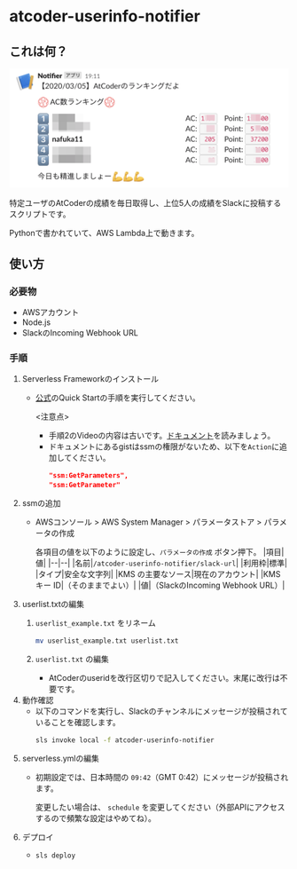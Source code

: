 # atcoder-userinfo-notifier

## これは何？

<img src="https://github.com/nafuka11/atcoder-userinfo-notifier/blob/images/screenshot.png" width="510" alt="screenshot">

特定ユーザのAtCoderの成績を毎日取得し、上位5人の成績をSlackに投稿するスクリプトです。

Pythonで書かれていて、AWS Lambda上で動きます。

## 使い方

### 必要物
- AWSアカウント
- Node.js
- SlackのIncoming Webhook URL

### 手順
1. Serverless Frameworkのインストール
   - [公式](https://github.com/serverless/serverless)のQuick Startの手順を実行してください。
     
     <注意点>
     
     - 手順2のVideoの内容は古いです。[ドキュメント](https://github.com/serverless/serverless/blob/master/docs/providers/aws/guide/credentials.md)を読みましょう。
     - ドキュメントにあるgistはssmの権限がないため、以下を`Action`に追加してください。
       ```json
       "ssm:GetParameters",
       "ssm:GetParameter"
       ```
2. ssmの追加
   - AWSコンソール > AWS System Manager > パラメータストア > パラメータの作成

     各項目の値を以下のように設定し、`パラメータの作成` ボタン押下。
     |項目|値|
     |--|--|
     |名前|`/atcoder-userinfo-notifier/slack-url`|
     |利用枠|標準|
     |タイプ|安全な文字列|
     |KMS の主要なソース|現在のアカウント|
     |KMS キー ID|（そのままでよい）|
     |値|（SlackのIncoming Webhook URL）|
3. userlist.txtの編集
   1. `userlist_example.txt` をリネーム
      ```bash
      mv userlist_example.txt userlist.txt
      ```
   2. `userlist.txt` の編集
      
      - AtCoderのuseridを改行区切りで記入してください。末尾に改行は不要です。
4. 動作確認
   - 以下のコマンドを実行し、Slackのチャンネルにメッセージが投稿されていることを確認します。
     ```bash
     sls invoke local -f atcoder-userinfo-notifier
     ```
5. serverless.ymlの編集
   - 初期設定では、日本時間の `09:42`（GMT 0:42）にメッセージが投稿されます。

     変更したい場合は、 `schedule` を変更してください（外部APIにアクセスするので頻繁な設定はやめてね）。
6. デプロイ
   -  ```bash
      sls deploy
      ```

